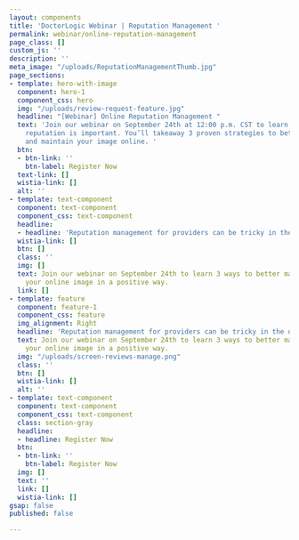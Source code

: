 ```yaml
---
layout: components
title: 'DoctorLogic Webinar | Reputation Management '
permalink: webinar/online-reputation-management
page_class: []
custom_js: ''
description: ''
meta_image: "/uploads/ReputationManagementThumb.jpg"
page_sections:
- template: hero-with-image
  component: hero-1
  component_css: hero
  img: "/uploads/review-request-feature.jpg"
  headline: "[Webinar] Online Reputation Management "
  text: 'Join our webinar on September 24th at 12:00 p.m. CST to learn why your online
    reputation is important. You’ll takeaway 3 proven strategies to better-manage
    and maintain your image online. '
  btn:
  - btn-link: ''
    btn-label: Register Now
  text-link: []
  wistia-link: []
  alt: ''
- template: text-component
  component: text-component
  component_css: text-component
  headline:
  - headline: 'Reputation management for providers can be tricky in the digital world. '
  wistia-link: []
  btn: []
  class: ''
  img: []
  text: Join our webinar on September 24th to learn 3 ways to better manage and maintain
    your online image in a positive way. 
  link: []
- template: feature
  component: feature-1
  component_css: feature
  img_alignment: Right
  headline: 'Reputation management for providers can be tricky in the digital world. '
  text: Join our webinar on September 24th to learn 3 ways to better manage and maintain
    your online image in a positive way. 
  img: "/uploads/screen-reviews-manage.png"
  class: ''
  btn: []
  wistia-link: []
  alt: ''
- template: text-component
  component: text-component
  component_css: text-component
  class: section-gray
  headline:
  - headline: Register Now
  btn:
  - btn-link: ''
    btn-label: Register Now
  img: []
  text: ''
  link: []
  wistia-link: []
gsap: false
published: false

---
```

